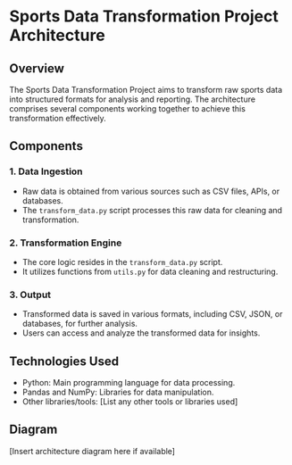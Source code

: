 # Sports Data Transformation Project Architecture

## Overview

The Sports Data Transformation Project aims to transform raw sports data into structured formats for analysis and reporting. The architecture comprises several components working together to achieve this transformation effectively.

## Components

### 1. Data Ingestion

- Raw data is obtained from various sources such as CSV files, APIs, or databases.
- The `transform_data.py` script processes this raw data for cleaning and transformation.

### 2. Transformation Engine

- The core logic resides in the `transform_data.py` script.
- It utilizes functions from `utils.py` for data cleaning and restructuring.

### 3. Output

- Transformed data is saved in various formats, including CSV, JSON, or databases, for further analysis.
- Users can access and analyze the transformed data for insights.

## Technologies Used

- Python: Main programming language for data processing.
- Pandas and NumPy: Libraries for data manipulation.
- Other libraries/tools: [List any other tools or libraries used]

## Diagram

[Insert architecture diagram here if available]
